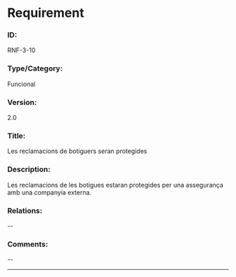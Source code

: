 # Requirement

### ID:
RNF-3-10

### Type/Category:
Funcional

### Version:
2.0

### Title:
Les reclamacions de botiguers seran
protegides

### Description:
Les reclamacions de les botigues estaran protegides per una assegurança amb una companyia externa.

### Relations:
--

### Comments:
--

---